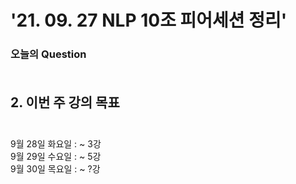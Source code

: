 
# '21. 09. 27 NLP 10조 피어세션 정리'

### 오늘의 Question<br></br>




## 2. 이번 주 강의 목표<br></br>
9월 28일 화요일 : ~ 3강<br>
9월 29일 수요일 : ~ 5강<br>
9월 30일 목요일 : ~ ?강




<!-- ## 주간 회고<br></br>

- 심현덕: 
- 김범찬: 
- 고지호: 
- 김민성: 
- 김정현: 
- 최수홍:  -->

